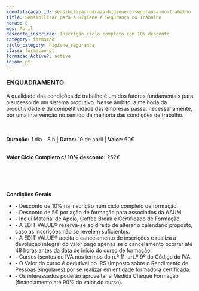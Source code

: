```yaml
---
identificacao_id: sensibilizar-para-a-higiene-e-seguranca-no-trabalho
title: Sensibilizar para a Higiene e Segurança no Trabalho
horas: 8
mes: Abril
desconto_inscricao: Inscrição ciclo completo com 10% desconto
category: formacao
ciclo_category: higiene_seguranca
class: formacao-pt
formacao_Active?: active
idiom: pt
---
```


### **ENQUADRAMENTO**
A qualidade das condições de trabalho é um dos fatores fundamentais para o sucesso de um sistema produtivo. Nesse âmbito, a melhoria da produtividade e da competitividade das empresas passa, necessariamente, por uma intervenção no sentido da melhoria das condições de trabalho.<br><br><br>

**Duração:** 1 dia - 8 h  \|  **Datas:** 19 de abril  \|  **Valor:** 60€<br><br> 

**Valor Ciclo Completo c/ 10% desconto:** 252€<br><br><br><br><br>

**Condições Gerais**

+ **\-** Desconto de 10% na inscrição num ciclo completo de formação.
+ **\-** Desconto de 5€ por ação de formação para associados da AAUM.
+ **\-** Inclui Material de Apoio, Coffee Break e Certificado de Formação.
+ **\-** A EDIT VALUE® reserva-se ao direito de alterar o calendário proposto, caso as inscrições não se revelem suficientes.
+ **\-** A EDIT VALUE® aceita o cancelamento de inscrições e realiza a devolução integral do valor pago apenas se o cancelamento ocorrer até 48 horas antes da data de início do curso de formação.
+ **\-** Cursos Isentos de IVA nos termos do n.º 11, art.º 9º do Código do IVA.
+ **\-** O Valor do curso é dedutível no IRS (Imposto sobre o Rendimento de Pessoas Singulares) por se realizar em entidade formadora certificada.
+ **\-** Os interessados poderão aproveitar a Medida Cheque Formação (financiamento até 90% do valor do curso).